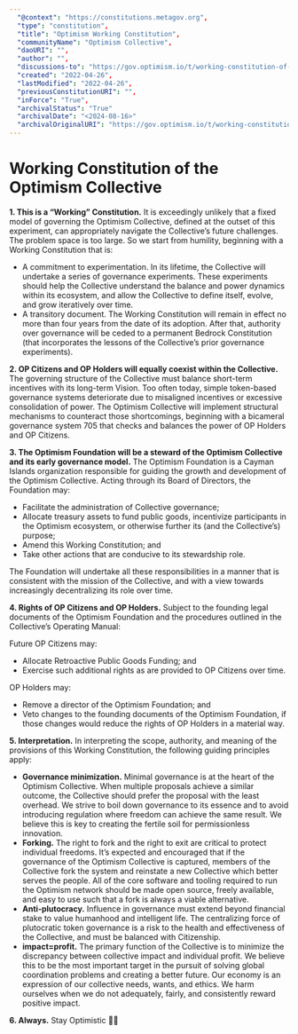 ```yaml
---
  "@context": "https://constitutions.metagov.org",
  "type": "constitution",
  "title": "Optimism Working Constitution",
  "communityName": "Optimism Collective",
  "daoURI": "",
  "author": "",
  "discussions-to": "https://gov.optimism.io/t/working-constitution-of-the-optimism-collective/",
  "created": "2022-04-26",
  "lastModified": "2022-04-26",
  "previousConstitutionURI": "",
  "inForce": "True",
  "archivalStatus": "True"
  "archivalDate": "<2024-08-16>"
  "archivalOriginalURI": "https://gov.optimism.io/t/working-constitution-of-the-optimism-collective/"
---
```


# Working Constitution of the Optimism Collective

**1. This is a “Working” Constitution.** It is exceedingly unlikely that a fixed model of governing the Optimism Collective, defined at the outset of this experiment, can appropriately navigate the Collective’s future challenges. The problem space is too large. So we start from humility, beginning with a Working Constitution that is:

- A commitment to experimentation. In its lifetime, the Collective will undertake a series of governance experiments. These experiments should help the Collective understand the balance and power dynamics within its ecosystem, and allow the Collective to define itself, evolve, and grow iteratively over time.
- A transitory document. The Working Constitution will remain in effect no more than four years from the date of its adoption. After that, authority over governance will be ceded to a permanent Bedrock Constitution (that incorporates the lessons of the Collective’s prior governance experiments).

**2. OP Citizens and OP Holders will equally coexist within the Collective.** The governing structure of the Collective must balance short-term incentives with its long-term Vision. Too often today, simple token-based governance systems deteriorate due to misaligned incentives or excessive consolidation of power. The Optimism Collective will implement structural mechanisms to counteract those shortcomings, beginning with a bicameral governance system 705 that checks and balances the power of OP Holders and OP Citizens.

**3. The Optimism Foundation will be a steward of the Optimism Collective and its early governance model.** The Optimism Foundation is a Cayman Islands organization responsible for guiding the growth and development of the Optimism Collective. Acting through its Board of Directors, the Foundation may:

- Facilitate the administration of Collective governance;
- Allocate treasury assets to fund public goods, incentivize participants in the Optimism ecosystem, or otherwise further its (and the Collective’s) purpose;
- Amend this Working Constitution; and
- Take other actions that are conducive to its stewardship role.

The Foundation will undertake all these responsibilities in a manner that is consistent with the mission of the Collective, and with a view towards increasingly decentralizing its role over time.

**4. Rights of OP Citizens and OP Holders.** Subject to the founding legal documents of the Optimism Foundation and the procedures outlined in the Collective’s Operating Manual:

Future OP Citizens may:
- Allocate Retroactive Public Goods Funding; and
- Exercise such additional rights as are provided to OP Citizens over time.

OP Holders may:
- Remove a director of the Optimism Foundation; and
- Veto changes to the founding documents of the Optimism Foundation, if those changes would reduce the rights of OP Holders in a material way.

**5. Interpretation.** In interpreting the scope, authority, and meaning of the provisions of this Working Constitution, the following guiding principles apply:

- **Governance minimization.** Minimal governance is at the heart of the Optimism Collective. When multiple proposals achieve a similar outcome, the Collective should prefer the proposal with the least overhead. We strive to boil down governance to its essence and to avoid introducing regulation where freedom can achieve the same result. We believe this is key to creating the fertile soil for permissionless innovation.
- **Forking.** The right to fork and the right to exit are critical to protect individual freedoms. It’s expected and encouraged that if the governance of the Optimism Collective is captured, members of the Collective fork the system and reinstate a new Collective which better serves the people. All of the core software and tooling required to run the Optimism network should be made open source, freely available, and easy to use such that a fork is always a viable alternative.
- **Anti-plutocracy.** Influence in governance must extend beyond financial stake to value humanhood and intelligent life. The centralizing force of plutocratic token governance is a risk to the health and effectiveness of the Collective, and must be balanced with Citizenship.
- **impact=profit.** The primary function of the Collective is to minimize the discrepancy between collective impact and individual profit. We believe this to be the most important target in the pursuit of solving global coordination problems and creating a better future. Our economy is an expression of our collective needs, wants, and ethics. We harm ourselves when we do not adequately, fairly, and consistently reward positive impact.

**6. Always.** Stay Optimistic :red_circle::sparkles:
